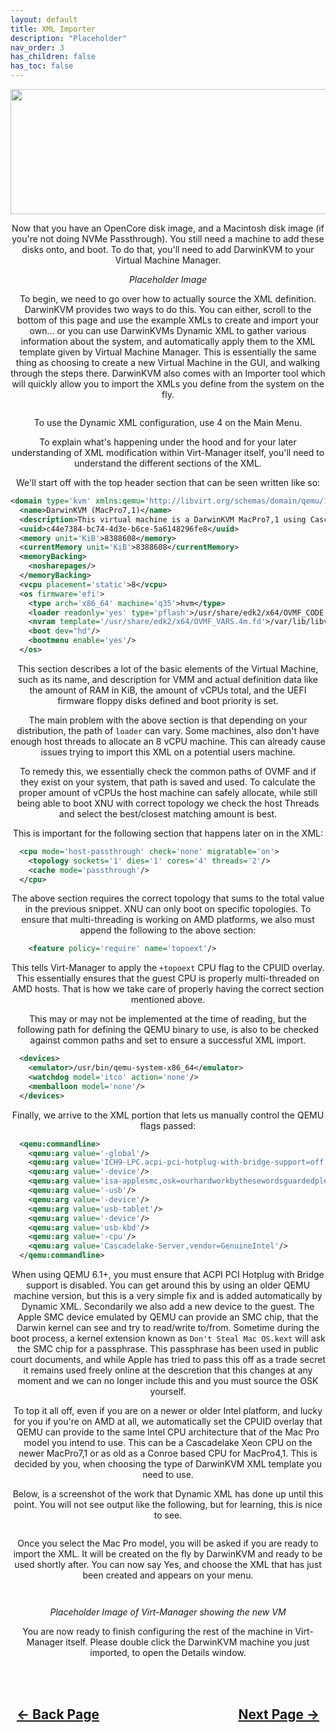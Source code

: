 ```yaml
---
layout: default
title: XML Importer
description: "Placeholder"
nav_order: 3
has_children: false
has_toc: false
---
```


<style>
  .navigation-container {
    display: flex;
    justify-content: space-between;
    align-items: center;
    width: 100%;
  }
  
  .nav-button {
    margin: 10px;
  }
</style>

<p align="center">
  <img width="650" height="200" src="../../assets/Headers/Header-Importer.png">
</p>

<p align="center">Now that you have an OpenCore disk image, and a Macintosh disk image (if you're not doing NVMe Passthrough). You still need a machine to add these disks onto, and boot. To do that, you'll need to add DarwinKVM to your Virtual Machine Manager.</p>

<p align="center"><i>Placeholder Image</i></p>

<p align="center">To begin, we need to go over how to actually source the XML definition. DarwinKVM provides two ways to do this. You can either, scroll to the bottom of this page and use the example XMLs to create and import your own... or you can use DarwinKVMs Dynamic XML to gather various information about the system, and automatically apply them to the XML template given by Virtual Machine Manager. This is essentially the same thing as choosing to create a new Virtual Machine in the GUI, and walking through the steps there. DarwinKVM also comes with an Importer tool which will quickly allow you to import the XMLs you define from the system on the fly.</p>

<p align="center"><a href=""><img src="../../../../assets/DarwinKVM/MainMenu.png" alt=""></a></p>

<p align="center">To use the Dynamic XML configuration, use 4 on the Main Menu.</p>

<p align="center">To explain what's happening under the hood and for your later understanding of XML modification within Virt-Manager itself, you'll need to understand the different sections of the XML.</p>

<p align="center">We'll start off with the top header section that can be seen written like so:</p>

```xml
<domain type='kvm' xmlns:qemu='http://libvirt.org/schemas/domain/qemu/1.0'>
  <name>DarwinKVM (MacPro7,1)</name>
  <description>This virtual machine is a DarwinKVM MacPro7,1 using Cascadelake-Server.</description>
  <uuid>c44e7384-bc74-4d3e-b6ce-5a6148296fe8</uuid>
  <memory unit='KiB'>8388608</memory>
  <currentMemory unit='KiB'>8388608</currentMemory>
  <memoryBacking>
    <nosharepages/>
  </memoryBacking>
  <vcpu placement='static'>8</vcpu>
  <os firmware='efi'>
    <type arch='x86_64' machine='q35'>hvm</type>
    <loader readonly='yes' type='pflash'>/usr/share/edk2/x64/OVMF_CODE.4m.fd</loader>
    <nvram template='/usr/share/edk2/x64/OVMF_VARS.4m.fd'>/var/lib/libvirt/qemu/nvram/DarwinKVM_VARS.4m.fd</nvram>
    <boot dev="hd"/>
    <bootmenu enable='yes'/>
  </os>
```

<p align="center">This section describes a lot of the basic elements of the Virtual Machine, such as its name, and description for VMM and actual definition data like the amount of RAM in KiB, the amount of vCPUs total, and the UEFI firmware floppy disks defined and boot priority is set.</p>

<p align="center">The main problem with the above section is that depending on your distribution, the path of <code>loader</code> can vary. Some machines, also don't have enough host threads to allocate an 8 vCPU machine. This can already cause issues trying to import this XML on a potential users machine.</p>

<p align="center">To remedy this, we essentially check the common paths of OVMF and if they exist on your system, that path is saved and used. To calculate the proper amount of vCPUs the host machine can safely allocate, while still being able to boot XNU with correct topology we check the host Threads and select the best/closest matching amount is best.</p>

<p align="center">This is important for the following section that happens later on in the XML:</p>

```xml
  <cpu mode='host-passthrough' check='none' migratable='on'>
    <topology sockets='1' dies='1' cores='4' threads='2'/>
    <cache mode='passthrough'/>
  </cpu>
```

<p align="center">The above section requires the correct topology that sums to the total value in the previous snippet. XNU can only boot on specific topologies. To ensure that multi-threading is working on AMD platforms, we also must append the following to the above section:</p>

```xml
    <feature policy='require' name='topoext'/>
```

<p align="center">This tells Virt-Manager to apply the <code>+topoext</code> CPU flag to the CPUID overlay. This essentially ensures that the guest CPU is properly multi-threaded on AMD hosts. That is how we take care of properly having the correct section mentioned above.</p>

<p align="center">This may or may not be implemented at the time of reading, but the following path for defining the QEMU binary to use, is also to be checked against common paths and set to ensure a successful XML import.</p>

```xml
  <devices>
    <emulator>/usr/bin/qemu-system-x86_64</emulator>
    <watchdog model='itco' action='none'/>
    <memballoon model='none'/>
  </devices>
```

<p align="center">Finally, we arrive to the XML portion that lets us manually control the QEMU flags passed:</p>

```xml
  <qemu:commandline>
    <qemu:arg value='-global'/>
    <qemu:arg value='ICH9-LPC.acpi-pci-hotplug-with-bridge-support=off'/>
    <qemu:arg value='-device'/>
    <qemu:arg value='isa-applesmc,osk=ourhardworkbythesewordsguardedpleasedontsteal(c)AppleComputerInc'/>
    <qemu:arg value='-usb'/>
    <qemu:arg value='-device'/>
    <qemu:arg value='usb-tablet'/>
    <qemu:arg value='-device'/>
    <qemu:arg value='usb-kbd'/>
    <qemu:arg value='-cpu'/>
    <qemu:arg value='Cascadelake-Server,vendor=GenuineIntel'/>
  </qemu:commandline>
```

<p align="center">When using QEMU 6.1+, you must ensure that ACPI PCI Hotplug with Bridge support is disabled. You can get around this by using an older QEMU machine version, but this is a very simple fix and is added automatically by Dynamic XML. Secondarily we also add a new device to the guest. The Apple SMC device emulated by QEMU can provide an SMC chip, that the Darwin kernel can see and try to read/write to/from. Sometime during the boot process, a kernel extension known as <code>Don't Steal Mac OS.kext</code> will ask the SMC chip for a passphrase. This passphrase has been used in public court documents, and while Apple has tried to pass this off as a trade secret it remains used freely online at the descretion that this changes at any moment and we can no longer include this and you must source the OSK yourself.</p>

<p align="center">To top it all off, even if you are on a newer or older Intel platform, and lucky for you if you're on AMD at all, we automatically set the CPUID overlay that QEMU can provide to the same Intel CPU architecture that of the Mac Pro model you intend to use. This can be a Cascadelake Xeon CPU on the newer MacPro7,1 or as old as a Conroe based CPU for MacPro4,1. This is decided by you, when choosing the type of DarwinKVM XML template you need to use.</p>

<p align="center">Below, is a screenshot of the work that Dynamic XML has done up until this point. You will not see output like the following, but for learning, this is nice to see.</p>

<p align="center"><a href=""><img src="../../../../assets/DarwinKVM/Dynamic-XML-Internal.png" alt=""></a></p>

<p align="center">Once you select the Mac Pro model, you will be asked if you are ready to import the XML. It will be created on the fly by DarwinKVM and ready to be used shortly after. You can now say Yes, and choose the XML that has just been created and appears on your menu.</p>

<p align="center"><a href=""><img src="../../../../assets/DarwinKVM/Dynamic-XML-Question-UIOpen.png" alt=""></a></p>

<p align="center"><a href=""><img src="../../../../assets/DarwinKVM/XML-Importer-UI-MP71.png" alt=""></a></p>

<p align="center"><i>Placeholder Image of Virt-Manager showing the new VM</i></p>

<p align="center">You are now ready to finish configuring the rest of the machine in Virt-Manager itself. Please double click the DarwinKVM machine you just imported, to open the Details window.</p>

<p align="center"><a href=""><img src="../../../../assets/Virtual-Machine-Manager/VManTemplateImport.png" alt=""></a></p>

<h2 align="center">
  <br>
  <div class="navigation-container">
    <a class="nav-button" href="../02-VMM-First-Launch">&larr; Back Page</a>
    <a class="nav-button" href="../04-Initial-Configuration/index">Next Page &rarr;</a>
  </div>
  <br>
</h2>
